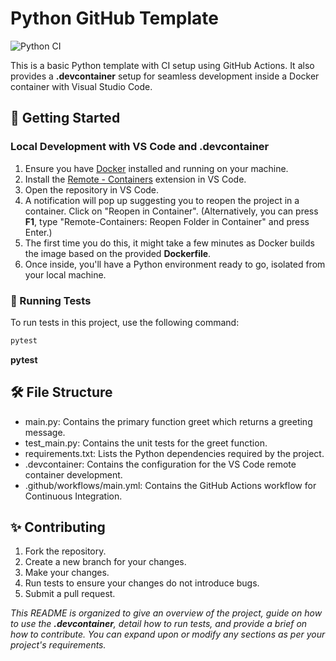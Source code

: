 # Python GitHub Template

![Python CI](https://github.com/aghakishiyeva/ids706-python-template/actions/workflows/main.yml/badge.svg)

This is a basic Python template with CI setup using GitHub Actions. It also provides a **.devcontainer** setup for seamless development inside a Docker container with Visual Studio Code.

## 🚀 Getting Started
### Local Development with VS Code and .devcontainer
1. Ensure you have <u>Docker</u> installed and running on your machine.<br>
2. Install the <u>Remote - Containers</u> extension in VS Code.<br>
3. Open the repository in VS Code.<br>
4. A notification will pop up suggesting you to reopen the project in a container. Click on "Reopen in Container". (Alternatively, you can press **F1**, type "Remote-Containers: Reopen Folder in Container" and press Enter.)<br>
5. The first time you do this, it might take a few minutes as Docker builds the image based on the provided **Dockerfile**.<br>
6. Once inside, you'll have a Python environment ready to go, isolated from your local machine.

   
### 🧪 Running Tests

To run tests in this project, use the following command:

```bash
pytest
```

**__pytest__**

## 🛠️ File Structure
* main.py: Contains the primary function greet which returns a greeting message.<br>
* test_main.py: Contains the unit tests for the greet function.<br>
* requirements.txt: Lists the Python dependencies required by the project.<br>
* .devcontainer: Contains the configuration for the VS Code remote container development.<br>
* .github/workflows/main.yml: Contains the GitHub Actions workflow for Continuous Integration.<br>

## ✨ Contributing
1. Fork the repository. <br>
2. Create a new branch for your changes. <br>
3. Make your changes. <br>
4. Run tests to ensure your changes do not introduce bugs. <br>
5. Submit a pull request.<br>

_This README is organized to give an overview of the project, guide on how to use the **.devcontainer**, detail how to run tests, and provide a brief on how to contribute. You can expand upon or modify any sections as per your project's requirements._
